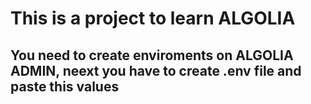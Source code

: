 # This is a project to learn ALGOLIA

## You need to create enviroments on ALGOLIA ADMIN, neext you have to create .env file and paste this values
